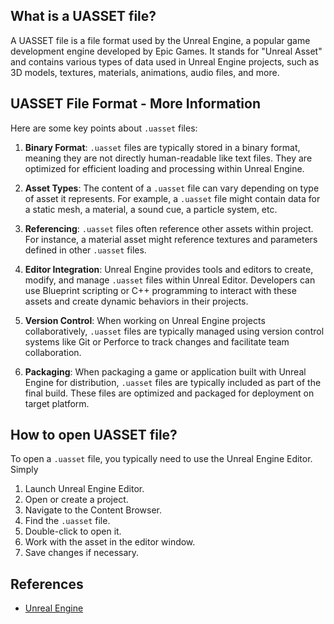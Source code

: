 ## What is a UASSET file?

A UASSET file is a file format used by the Unreal Engine, a popular game development engine developed by Epic Games. It stands for "Unreal Asset" and contains various types of data used in Unreal Engine projects, such as 3D models, textures, materials, animations, audio files, and more.

## UASSET File Format - More Information

Here are some key points about `.uasset` files:

1.  **Binary Format**: `.uasset` files are typically stored in a binary format, meaning they are not directly human-readable like text files. They are optimized for efficient loading and processing within Unreal Engine.
    
2.  **Asset Types**: The content of a `.uasset` file can vary depending on type of asset it represents. For example, a `.uasset` file might contain data for a static mesh, a material, a sound cue, a particle system, etc.
    
3.  **Referencing**: `.uasset` files often reference other assets within project. For instance, a material asset might reference textures and parameters defined in other `.uasset` files.
    
4.  **Editor Integration**: Unreal Engine provides tools and editors to create, modify, and manage `.uasset` files within Unreal Editor. Developers can use Blueprint scripting or C++ programming to interact with these assets and create dynamic behaviors in their projects.
    
5.  **Version Control**: When working on Unreal Engine projects collaboratively, `.uasset` files are typically managed using version control systems like Git or Perforce to track changes and facilitate team collaboration.
    
6.  **Packaging**: When packaging a game or application built with Unreal Engine for distribution, `.uasset` files are typically included as part of the final build. These files are optimized and packaged for deployment on target platform.

## How to open UASSET file?

To open a `.uasset` file, you typically need to use the Unreal Engine Editor. Simply

1.  Launch Unreal Engine Editor.
2.  Open or create a project.
3.  Navigate to the Content Browser.
4.  Find the `.uasset` file.
5.  Double-click to open it.
6.  Work with the asset in the editor window.
7.  Save changes if necessary.

## References
* [Unreal Engine](https://en.wikipedia.org/wiki/Unreal_Engine)
